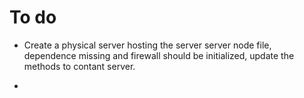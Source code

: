 # To do

- Create a physical server hosting the server server node file, dependence missing and firewall should be initialized, update the methods to contant server.

- 


